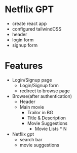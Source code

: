 # Netflix GPT
- create react app
- configured tailwindCSS
- header
- login form
- signup form

# Features
- Login/Signup page
    - Login/Signup form
    - redirect to browse page
- Browse(after authentication)
    - Header
    - Main movie
        - Trailor in BG
        - Title & Description
        - Movie Suggestions
            - Movie Lists * N
- Netflix gpt
    - search bar
    - movie suggestions
